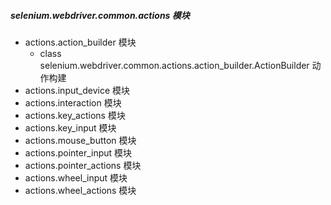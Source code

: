 ##### selenium.webdriver.common.actions 模块
- actions.action_builder 模块
	- class selenium.webdriver.common.actions.action_builder.ActionBuilder  动作构建
- actions.input_device 模块
- actions.interaction 模块
- actions.key_actions 模块
- actions.key_input 模块
- actions.mouse_button 模块	
- actions.pointer_input 模块
- actions.pointer_actions 模块
- actions.wheel_input 模块
- actions.wheel_actions 模块